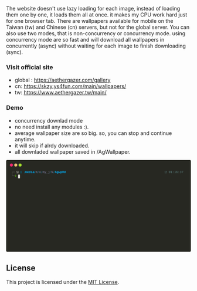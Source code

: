 The website doesn't use lazy loading for each image, instead of loading them one by one, it loads them all at once. it makes my CPU work hard just for one browser tab.
There are wallpapers available for mobile on the Taiwan (tw) and Chinese (cn) servers, but not for the global server. You can also use two modes, that is non-concurrency or concurrency mode. using concurrency mode are so fast and will download all wallpapers in concurrently (async) without waiting for each image to finish downloading (sync).

### Visit official site

- global : https://aethergazer.com/gallery
- cn: https://skzy.ys4fun.com/main/wallpapers/
- tw: https://www.aethergazer.tw/main/

### Demo

- concurrency downlad mode
- no need install any modules :).
- average wallpaper size are so big. so, you can stop and continue anytime.
- it will skip if alrdy downloaded.
- all downladed wallpaper saved in <currentdir>/AgWallpaper<server>.

![demo](assets/demo.svg)

## License

This project is licensed under the [MIT License](LICENSE).
